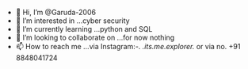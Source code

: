 - 👋 Hi, I’m @Garuda-2006
- 👀 I’m interested in ...cyber security 
- 🌱 I’m currently learning ...python and SQL
- 💞️ I’m looking to collaborate on ...for now nothing 
- 📫 How to reach me ...via Instagram:-.  _.its.me.explorer._  or via no. +91 8848041724

<!---
Garuda-2006/Garuda-2006 is a ✨ special ✨ repository because its `README.md` (this file) appears on your GitHub profile.
You can click the Preview link to take a look at your changes.
--->
